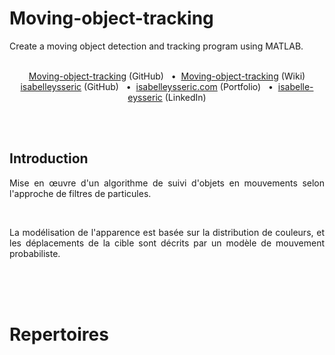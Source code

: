 # Moving-object-tracking
Create a moving object detection and tracking program using MATLAB.
<br/>
<br/>

<p align='center'>
  <a href="https://github.com/isabelleysseric/Moving-object-tracking">Moving-object-tracking</a> (GitHub)
  &nbsp; • &nbsp;<a href="https://github.com/isabelleysseric/Moving-object-tracking/wiki">Moving-object-tracking</a> (Wiki)<br/>
  <a href="https://github.com/isabelleysseric">isabelleysseric</a> (GitHub)
  &nbsp; • &nbsp;<a href="https://isabelleysseric.com/">isabelleysseric.com</a> (Portfolio)
  &nbsp; • &nbsp;<a href="https://www.linkedin.com/in/isabelle-eysseric/">isabelle-eysseric</a> (LinkedIn) <br/>
</p>
<br/>
<br/>


## Introduction

<p align='justify'>Mise en œuvre d'un algorithme de suivi d'objets en mouvements selon l'approche de filtres de particules.</p><br/>

<p align='justify'>La modélisation de l'apparence est basée sur la distribution de couleurs, et les déplacements de la cible sont décrits par un modèle de mouvement probabiliste.</p><br/>
<br/>
<br/>


# Repertoires

